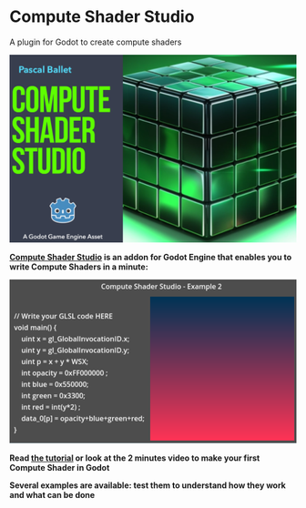 # Compute Shader Studio
 A plugin for Godot to create compute shaders
 
![logo](screenshots/compute_shader_studio_headline.png)

**[Compute Shader Studio](https://virtulab.univ-brest.fr) is an addon for Godot Engine that enables you to write Compute Shaders in a minute:**

![logo](screenshots/compute_shader_studio_ex2.png)

**Read [the tutorial](doc/ComputeShaderStudio.pdf) or look at the 2 minutes video to make your first Compute Shader in Godot**

**Several examples are available: test them to understand how they work and what can be done**
